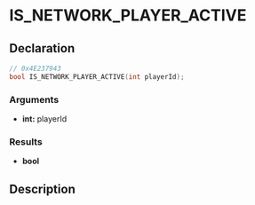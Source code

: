 # IS_NETWORK_PLAYER_ACTIVE

## Declaration
```cpp
// 0x4E237943
bool IS_NETWORK_PLAYER_ACTIVE(int playerId);
```

### Arguments
- **int:** playerId

### Results
- **bool**

## Description
